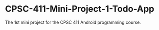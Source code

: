 # CPSC-411-Mini-Project-1-Todo-App
The 1st mini project for the CPSC 411 Android programming course.
